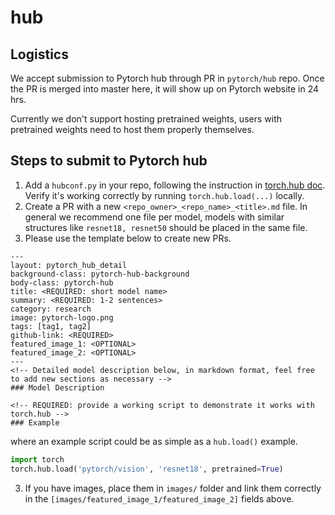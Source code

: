 # hub

## Logistics

We accept submission to Pytorch hub through PR in `pytorch/hub` repo. Once the PR is merged into master here, it will show up on Pytorch website in 24 hrs.

Currently we don't support hosting pretrained weights, users with pretrained weights need to host them properly themselves.

## Steps to submit to Pytorch hub

1. Add a `hubconf.py` in your repo, following the instruction in [torch.hub doc](https://pytorch.org/docs/master/hub.html#publishing-models). Verify it's working correctly by running `torch.hub.load(...)` locally.
2. Create a PR with a new `<repo_owner>_<repo_name>_<title>.md` file. In general we recommend one file per model, models with similar structures like `resnet18, resnet50` should be placed in the same file.
3. Please use the template below to create new PRs.
```
---
layout: pytorch_hub_detail
background-class: pytorch-hub-background
body-class: pytorch-hub
title: <REQUIRED: short model name>
summary: <REQUIRED: 1-2 sentences>
category: research
image: pytorch-logo.png
tags: [tag1, tag2]
github-link: <REQUIRED>
featured_image_1: <OPTIONAL>
featured_image_2: <OPTIONAL>
---
<!-- Detailed model description below, in markdown format, feel free to add new sections as necessary -->
### Model Description

<!-- REQUIRED: provide a working script to demonstrate it works with torch.hub -->
### Example
```
where an example script could be as simple as a `hub.load()` example.
```python
import torch
torch.hub.load('pytorch/vision', 'resnet18', pretrained=True)
```

3. If you have images, place them in `images/` folder and link them correctly in the `[images/featured_image_1/featured_image_2]` fields above.


